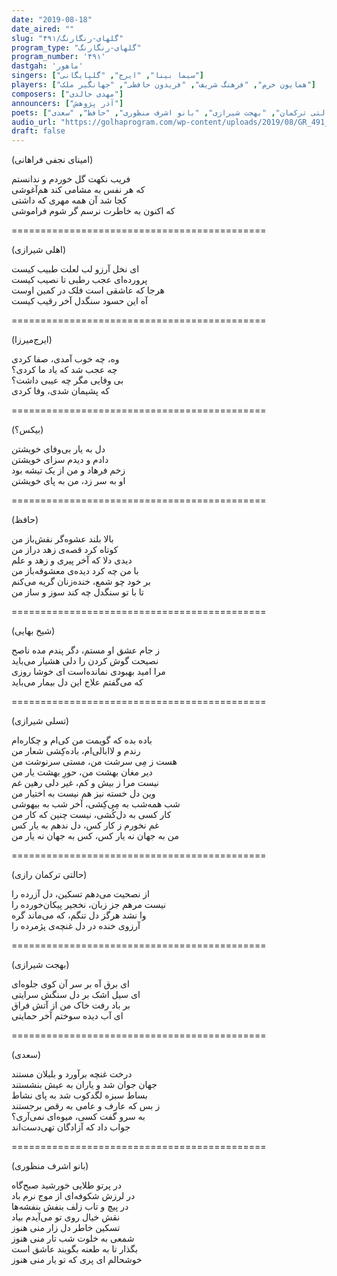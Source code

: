 ```yaml
---
date: "2019-08-18"
date_aired: ""
slug: "گلهای-رنگارنگ/۴۹۱"
program_type: "گلهای-رنگارنگ"
program_number: '۴۹۱'
dastgah: 'ماهور'
singers: ["سیما بینا", "ایرج", "گلپایگانی"]
players: ["همایون خرم", "فرهنگ شریف", "فریدون حافظی", "جهانگیر ملک"]
composers: ["مهدی خالدی"]
announcers: ["آذر پژوهش"]
poets: ["تسلی شیرازی", "امینای نجفی", "اهلی شیرازی", "ایرج‌میرزا", "بیکس", "شیخ بهایی", "حالتی ترکمان", "بهجت شیرازی", "بانو اشرف منظوری", "حافظ", "سعدی"]
audio_url: "https://golhaprogram.com/wp-content/uploads/2019/08/GR_491_Iraj_Sima-Bina_Golpa_Khaledi_Khorram.mp3"
draft: false
---
```


(امینای نجفی فراهانی)  

فریب نکهت گل خوردم و ندانستم  
که هر نفس به مشامی کند هم‌آغوشی  
کجا شد آن همه مهری که داشتی  
که اکنون به خاطرت نرسم گر شوم فراموشی  

============================================  

(اهلی شیرازی)  

ای نخل آرزو لب لعلت طبیب کیست  
پرورده‌ای عجب رطبی تا نصیب کیست  
هرجا که عاشقی است فلک در کمین اوست  
آه این حسود سنگدل آخر رقیب کیست  

============================================  

(ایرج‌میرزا)  

وه، چه خوب آمدی، صفا کردی  
چه عجب شد که یاد ما کردی؟  
بی وفایی مگر چه عیبی داشت؟  
که پشیمان شدی، وفا كردی  

============================================  

(بیکس؟)  

دل به یار بی‌وفای خویشتن  
دادم و دیدم سزای خویشتن  
زخم فرهاد و من از یک تیشه بود  
او به سر زد، من به پای خویشتن  

============================================  

(حافظ)  

بالا بلند عشوه‌گر نقش‌باز من  
کوتاه کرد قصه‌ی زهد دراز من  
دیدی دلا که آخر پیری و زهد و علم  
با من چه کرد دیده‌ی معشوقه‌باز من  
بر خود چو شمع، خنده‌زنان گریه می‌کنم  
تا با تو سنگدل چه کند سوز و ساز من  

============================================  

(شیخ بهایی)  

ز جام عشق او مستم، دگر پندم مده ناصح  
نصیحت گوش کردن را دلی هشیار می‌باید  
مرا امید بهبودی نمانده‌است ای خوشا روزی  
كه می‌گفتم علاج این دل بیمار می‌باید  

============================================  

(تسلی شیرازی)  

باده بده که گویمت من کی‌ام و چکاره‌ام  
رندم و لاا‌با‌لی‌ام، باده‌کِشی شعار من  
هست ز مِی سرشت من، مستی سرنوشت من  
دیر مغان بهشت من، حورِ بهشت یار من  
نیست مرا ز بیش و کم، غیر دلی رهین غم  
وین دل خسته نیز هم نیست به اختیار من  
شب همه‌شب به مِی‌کِشی، آخر شب به بیهوشی  
کار کسی به دل‌کُشی، نیست چنین که کار من  
غم نخورم ز کار کس، دل ندهم به یار کس  
من به جهان نه یار کس، کس به جهان نه یار من  

============================================  

(حالتی ترکمان رازی)  

از نصحیت می‌دهم تسکین، دل آزرده را  
نیست مرهم جز زبان، نخجیر پیکان‌خورده را  
وا نشد هرگز دل تنگم، که می‌ماند گره  
آرزوی خنده در دل غنچه‌ی پژمرده را  

============================================  

(بهجت شیرازی)  

ای برق آه بر سر آن کوی جلوه‌ای  
ای سیل اشک بر دل سنگش سرایتی  
بر باد رفت خاک من از آتش فراق  
ای آب دیده سوختم آخر حمایتی  

============================================  

(سعدی)  

درخت غنچه برآورد و بلبلان مستند  
جهان جوان شد و یاران به عیش بنشستند  
بساط سبزه لگدکوب شد به پای نشاط  
ز بس که عارف و عامی به رقص برجستند  
به سرو گفت کسی، میوه‌ای نمی‌آری؟  
جواب داد که آزادگان تهی‌دست‌اند  

============================================  

(بانو اشرف منظوری)  

در پرتو طلایی خورشید صبح‌گاه  
در لرزش شکوفه‌ای از موج نرم باد  
در پیچ و تاب زلف بنفش بنفشه‌ها  
نقش خیال روی تو می‌آیدم بیاد  
تسکین خاطر دل زار منی هنوز  
شمعی به خلوت شب تار منی هنوز  
بگذار تا به طعنه بگویند عاشق است  
خوشحالم ای پری که تو یار منی هنوز  

